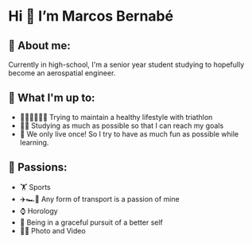 # Hi 👋 I’m Marcos Bernabé
## 💁 About me:
Currently in high-school, I'm a senior year student studying to hopefully become an aerospatial engineer. 

## 🚀 What I'm up to:
  - 🏊‍♂️🚴‍♀️🏃‍♂️ Trying to maintain a healthy lifestyle with triathlon
  - 🧑‍💻 Studying as much as possible so that I can reach my goals
  - 👾 We only live once! So I try to have as much fun as possible while learning.

## 🦾 Passions:
  - 🏋️ Sports
  - ✈️🏎️🚆 Any form of transport is a passion of mine
  - ⌚ Horology
  - 🎯 Being in a graceful pursuit of a better self
  - 📸🎥 Photo and Video


<!---
bernabepomar/bernabepomar is a ✨ special ✨ repository because its `README.md` (this file) appears on your GitHub profile.
You can click the Preview link to take a look at your changes.
--->
